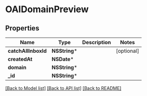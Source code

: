 # OAIDomainPreview

## Properties
Name | Type | Description | Notes
------------ | ------------- | ------------- | -------------
**catchAllInboxId** | **NSString*** |  | [optional] 
**createdAt** | **NSDate*** |  | 
**domain** | **NSString*** |  | 
**_id** | **NSString*** |  | 

[[Back to Model list]](../README#documentation-for-models) [[Back to API list]](../README#documentation-for-api-endpoints) [[Back to README]](../README)


